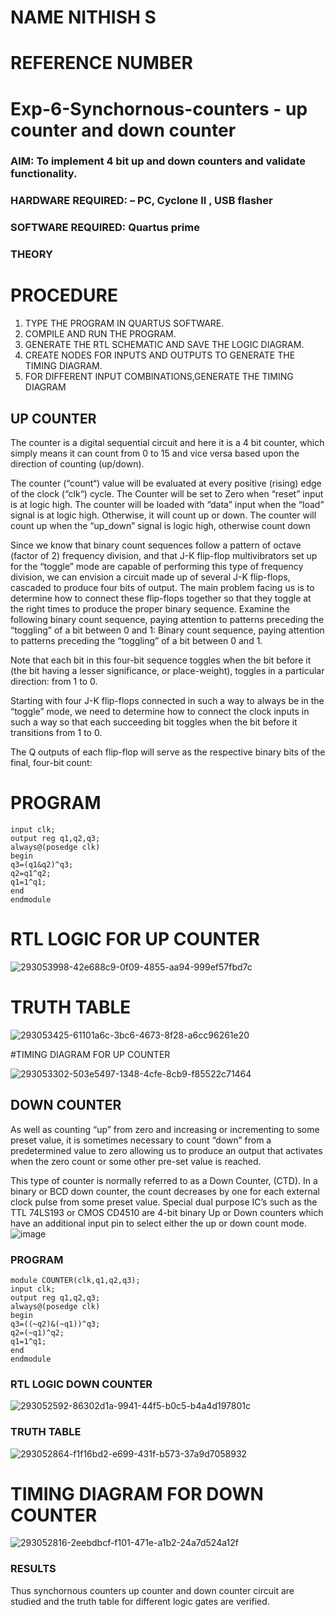 # NAME NITHISH S
# REFERENCE NUMBER
# Exp-6-Synchornous-counters - up counter and down counter 
### AIM: To implement 4 bit up and down counters and validate  functionality.
### HARDWARE REQUIRED:  – PC, Cyclone II , USB flasher
### SOFTWARE REQUIRED:   Quartus prime
### THEORY 
# PROCEDURE
1. TYPE THE PROGRAM IN QUARTUS SOFTWARE.
2. COMPILE AND RUN THE PROGRAM.
3. GENERATE THE RTL SCHEMATIC AND SAVE THE LOGIC DIAGRAM.
4. CREATE NODES FOR  INPUTS AND OUTPUTS TO GENERATE THE TIMING DIAGRAM.
5. FOR DIFFERENT INPUT COMBINATIONS,GENERATE THE TIMING DIAGRAM
   
## UP COUNTER 
The counter is a digital sequential circuit and here it is a 4 bit counter, which simply means it can count from 0 to 15 and vice versa based upon the direction of counting (up/down). 

The counter (“count“) value will be evaluated at every positive (rising) edge of the clock (“clk“) cycle.
The Counter will be set to Zero when “reset” input is at logic high.
The counter will be loaded with “data” input when the “load” signal is at logic high. Otherwise, it will count up or down.
The counter will count up when the “up_down” signal is logic high, otherwise count down

Since we know that binary count sequences follow a pattern of octave (factor of 2) frequency division, and that J-K flip-flop multivibrators set up for the “toggle” mode are capable of performing this type of frequency division, we can envision a circuit made up of several J-K flip-flops, cascaded to produce four bits of output.
The main problem facing us is to determine how to connect these flip-flops together so that they toggle at the right times to produce the proper binary sequence.
Examine the following binary count sequence, paying attention to patterns preceding the “toggling” of a bit between 0 and 1:
Binary count sequence, paying attention to patterns preceding the “toggling” of a bit between 0 and 1.

Note that each bit in this four-bit sequence toggles when the bit before it (the bit having a lesser significance, or place-weight), toggles in a particular direction: from 1 to 0.



 
 

Starting with four J-K flip-flops connected in such a way to always be in the “toggle” mode, we need to determine how to connect the clock inputs in such a way so that each succeeding bit toggles when the bit before it transitions from 1 to 0.

The Q outputs of each flip-flop will serve as the respective binary bits of the final, four-bit count:

 # PROGRAM
```module up_counter(clk,q1,q2,q3);
input clk;
output reg q1,q2,q3;
always@(posedge clk)
begin
q3=(q1&q2)^q3;
q2=q1^q2;
q1=1^q1;
end 
endmodule
 ```
# RTL LOGIC FOR UP COUNTER

 ![293053998-42e688c9-0f09-4855-aa94-999ef57fbd7c](https://github.com/Nithish23013509/Exp-7-Synchornous-counters-/assets/149038138/270fc209-b0d2-402c-a45b-812019c64735)
# TRUTH TABLE

![293053425-61101a6c-3bc6-4673-8f28-a6cc96261e20](https://github.com/Nithish23013509/Exp-7-Synchornous-counters-/assets/149038138/5f76ff22-b25d-4eaa-a13a-b2941bd14163)

#TIMING DIAGRAM FOR UP COUNTER

![293053302-503e5497-1348-4cfe-8cb9-f85522c71464](https://github.com/Nithish23013509/Exp-7-Synchornous-counters-/assets/149038138/5914f8de-70d8-4831-b092-deb933eec141)



## DOWN COUNTER 

As well as counting “up” from zero and increasing or incrementing to some preset value, it is sometimes necessary to count “down” from a predetermined value to zero allowing us to produce an output that activates when the zero count or some other pre-set value is reached.

This type of counter is normally referred to as a Down Counter, (CTD). In a binary or BCD down counter, the count decreases by one for each external clock pulse from some preset value. Special dual purpose IC’s such as the TTL 74LS193 or CMOS CD4510 are 4-bit binary Up or Down counters which have an additional input pin to select either the up or down count mode.
![image](https://user-images.githubusercontent.com/36288975/169644844-1a14e123-7228-4ed8-81a9-eb937dff4ac8.png)



### PROGRAM 
```
module COUNTER(clk,q1,q2,q3);
input clk;
output reg q1,q2,q3;
always@(posedge clk)
begin
q3=((~q2)&(~q1))^q3;
q2=(~q1)^q2;
q1=1^q1;
end
endmodule
```




### RTL LOGIC  DOWN COUNTER  



![293052592-86302d1a-9941-44f5-b0c5-b4a4d197801c](https://github.com/Nithish23013509/Exp-7-Synchornous-counters-/assets/149038138/9efa1c37-00f0-4a04-80f1-5d4fdff715af)



### TRUTH TABLE 



![293052864-f1f16bd2-e699-431f-b573-37a9d7058932](https://github.com/Nithish23013509/Exp-7-Synchornous-counters-/assets/149038138/08d0e05c-c01e-4b9e-b065-633593dbf368)


# TIMING DIAGRAM FOR DOWN COUNTER

![293052816-2eebdbcf-f101-471e-a1b2-24a7d524a12f](https://github.com/Nithish23013509/Exp-7-Synchornous-counters-/assets/149038138/9f48bd2f-d6be-43c0-969e-c2c69a6e365e)


### RESULTS
Thus synchornous counters up counter and down counter circuit are studied and the truth table for different logic gates are verified.

